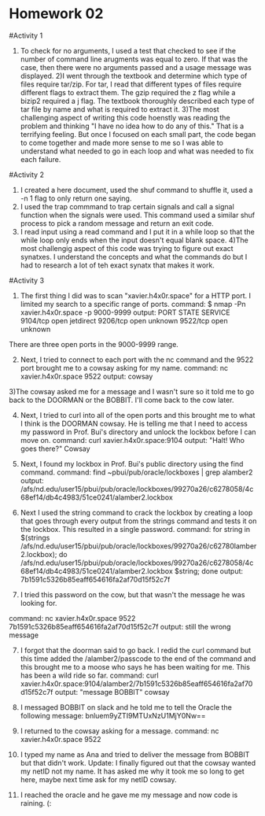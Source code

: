 Homework 02
===========

#Activity 1
1) To check for no arguments, I used a test that checked to see if the number of command line arugments was equal to zero. If that was the case, then there were no arguments passed and a usage message was displayed.
2)I went through the textbook and determine which type of files require tar/zip. For tar, I read that different types of files require different flags to extract them. The gzip required the z flag while a bizip2 required a j flag. The textbook thoroughly described each type of tar file by name and what is required to extract it.
3)The most challenging aspect of writing this code hoenstly was reading the problem and thinking "I have no idea how to do any of this." That is a terrifying feeling. But once I focused on each small part, the code began to come together and made more sense to me so I was able to understand what needed to go in each loop and what was needed to fix each failure.

#Activity 2
1) I created a here document, used the shuf command to shuffle it, used a -n 1 flag to only return one saying.
2) I used the trap commmand to trap certain signals and call a signal function when the signals were used. This command used a similar shuf process to pick a random message and return an exit code.
3) I read input using a read command and I put it in a while loop so that the while loop only ends when the input doesn't equal blank space.
4)The most challengig aspect of this code was trying to figure out exact synatxes. I understand the concepts and what the commands do but I had to research a lot of teh exact synatx that makes it work.

#Activity 3
1) The first thing I did was to scan "xavier.h4x0r.space" for a HTTP port. I limited my search to a specific range of ports.
command: $ nmap -Pn xavier.h4x0r.space -p 9000-9999
output: PORT     STATE SERVICE
9104/tcp open  jetdirect
9206/tcp open  unknown
9522/tcp open  unknown

There are three open ports in the 9000-9999 range. 

2) Next, I tried to connect to each port with the nc command and the 9522 port brought me to a cowsay asking for my name.
command: nc xavier.h4x0r.space 9522
output: cowsay

3)The cowsay asked me for a message and I wasn't sure so it told me to go back to the DOORMAN or the BOBBIT. I'll come back to the cow later.

4) Next, I tried to curl into all of the open ports and this brought me to what I think is the DOORMAN cowsay. He is telling me that I need to access my password in Prof. Bui's directory and unlock the lockbox before I can move on.
command: curl xavier.h4x0r.space:9104
output: "Halt! Who goes there?" Cowsay

5) Next, I found my lockbox in Prof. Bui's public directory using the find command. 
command: find ~pbui/pub/oracle/lockboxes | grep alamber2
output: /afs/nd.edu/user15/pbui/pub/oracle/lockboxes/99270a26/c6278058/4c68ef14/db4c4983/51ce0241/alamber2.lockbox

6) Next I used the string command to crack the lockbox by creating a loop that goes through every output from the strings command and tests it on the lockbox. This resulted in a single password.
command: for string in $(strings /afs/nd.edu/user15/pbui/pub/oracle/lockboxes/99270a26/c62780lamber2.lockbox); do /afs/nd.edu/user15/pbui/pub/oracle/lockboxes/99270a26/c6278058/4c68ef14/db4c4983/51ce0241/alamber2.lockbox $string; done
output: 7b1591c5326b85eaff654616fa2af70d15f52c7f

7) I tried this password on the cow, but that wasn't the message he was looking for.

command: nc xavier.h4x0r.space 9522 7b1591c5326b85eaff654616fa2af70d15f52c7f
output: still the wrong message

7) I forgot that the doorman said to go back. I redid the curl command but this time added the /alamber2/passcode to the end of the command and this brought me to a moose who says he has been waiting for me. This has been a wild ride so far.
command: curl xavier.h4x0r.space:9104/alamber2/7b1591c5326b85eaff654616fa2af70d15f52c7f
output: "message BOBBIT" cowsay

8) I messaged BOBBIT on slack and he told me to tell the Oracle the following message: bnluem9yZTI9MTUxNzU1MjY0Nw==

9) I returned to the cowsay asking for a message.
command: nc xavier.h4x0r.space 9522

10) I typed my name as Ana and tried to deliver the message from BOBBIT but that didn't work. Update: I finally figured out that the cowsay wanted my netID not my name. It has asked me why it took me so long to get here, maybe next time ask for my netID cowsay.

11) I reached the oracle and he gave me my message and now code is raining. (:


